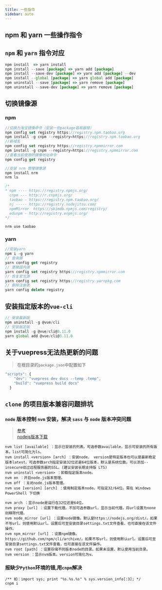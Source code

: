 ```yaml
---
title: 一些指令
sidebar: auto
---
```

## npm 和 yarn 一些操作指令

## `npm` 和 `yarn` 指令对应
```js
npm install  => yarn install
npm install --save [package] => yarn add [package]
npm install --save-dev [package] => yarn add [package] --dev
npm install --global [package] => yarn global add [package]
npm uninstall --save [package] => yarn remove [package]
npm uninstall --save-dev [package] => yarn remove [package]
```

## 切换镜像源

### npm
```js
//切换为淘宝镜像命令（安装一些package容易报错）
npm config set registry https://registry.npm.taobao.org
npm install -g cnpm --registry=https://registry.npm.taobao.org
//新域名
npm config set registry https://registry.npmmirror.com
npm install -g cnpm --registry=https://registry.npmmirror.com
//查看当前使用的镜像地址命令
npm config get registry

//安装 nrm 管理镜像源
npm install nrm
nrm ls

/*
* npm ---- https://registry.npmjs.org/
  cnpm --- http://r.cnpmjs.org/
  taobao - https://registry.npm.taobao.org/
  nj ----- https://registry.nodejitsu.com/
  npmMirror  https://skimdb.npmjs.com/registry/
  edunpm - http://registry.enpmjs.org/
*/

nrm use taobao
```
### yarn

```js
//安装yarn
npm i -g yarn
// 查询源
yarn config get registry
// 更换国内源
yarn config set registry https://registry.npmmirror.com
// 恢复官方源
yarn config set registry https://registry.yarnpkg.com
// 删除注册表
yarn config delete registry
```

## 安装指定版本的`vue-cli`
```js
// 安装最新版
npm uninstall -g @vue/cli
// 安装指定版
npm install -g @vue/cli@3.11.0
yarn global add @vue/cli@3.11.0
```

## 关于vuepress无法热更新的问题
> 在根目录的`package.json`中配置如下
```js
"scripts": {
    "dev": "vuepress dev docs --temp .temp",
    "build": "vuepress build docs"
  }
```

## `clone` 的项目版本兼容问题排坑

### `node` 版本控制 `nvm` 安装，解决 `sass` 与 `node` 版本冲突问题
> [参考](https://www.bilibili.com/read/cv16108420/)<br/>
> [nodejs版本下载](https://nodejs.org/download/release/)
```
nvm list [available] ：显示已安装的列表。可选参数available，显示可安装的所有版本。list可简化为ls。
nvm install <version> [arch] ：安装node， version是特定版本也可以是最新稳定版本latest。可选参数arch指定安装32位还是64位版本，默认是系统位数。可以添加--insecure绕过远程服务器的SSL。(建议安装长期支持版 LTS)
nvm uninstall <version> ：卸载指定版本node。
nvm on ：开启node.js版本管理。
nvm off ：关闭node.js版本管理。
nvm use [version] [arch] ：使用制定版本node。可指定32/64位。需在 Windows PowerShell 下切换

nvm arch ：显示node是运行在32位还是64位。
nvm proxy [url] ：设置下载代理。不加可选参数url，显示当前代理。将url设置为none则移除代理。
nvm node_mirror [url] ：设置node镜像。默认是https://nodejs.org/dist/。如果不写url，则使用默认url。设置后可至安装目录settings.txt文件查看，也可直接在该文件操作。
nvm npm_mirror [url] ：设置npm镜像。https://github.com/npm/cli/archive/。如果不写url，则使用默认url。设置后可至安装目录settings.txt文件查看，也可直接在该文件操作。
nvm root [path] ：设置存储不同版本node的目录。如果未设置，默认使用当前目录。
nvm version ：显示nvm版本。version可简化为v。
```

### 报缺少`Python`环境的错,用`cnpm`解决
```
/** 如：import sys; print "%s.%s.%s" % sys.version_info[:3]; */
cnpm i
```